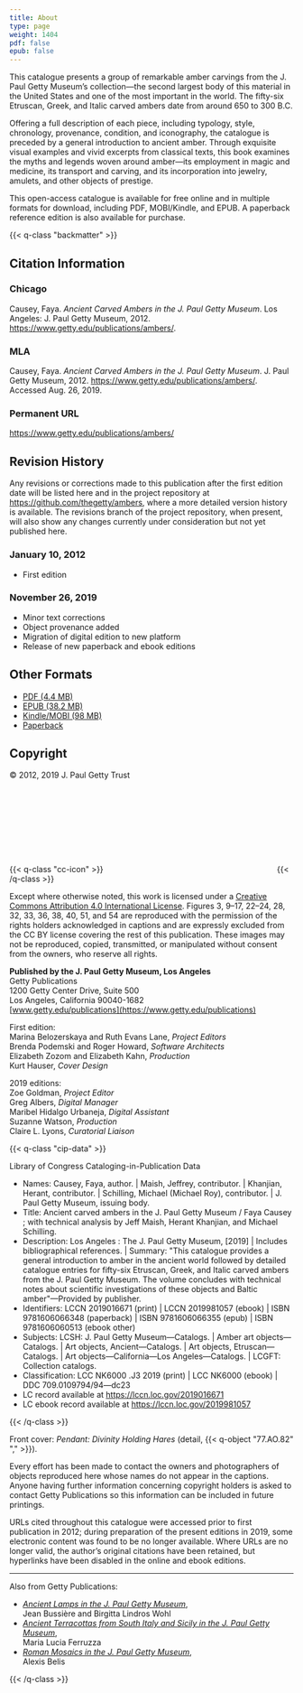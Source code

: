 ```yaml
---
title: About
type: page
weight: 1404
pdf: false
epub: false
---
```


This catalogue presents a group of remarkable amber carvings from the J. Paul Getty Museum’s collection—the second largest body of this material in the United States and one of the most important in the world. The fifty-six Etruscan, Greek, and Italic carved ambers date from around 650 to 300 B.C.

Offering a full description of each piece, including typology, style, chronology, provenance, condition, and iconography, the catalogue is preceded by a general introduction to ancient amber. Through exquisite visual examples and vivid excerpts from classical texts, this book examines the myths and legends woven around amber—its employment in magic and medicine, its transport and carving, and its incorporation into jewelry, amulets, and other objects of prestige.

This open-access catalogue is available for free online and in multiple formats for download, including PDF, MOBI/Kindle, and EPUB. A paperback reference edition is also available for purchase.

{{< q-class "backmatter" >}}

## Citation Information

### Chicago

Causey, Faya. *Ancient Carved Ambers in the J. Paul Getty Museum*. Los Angeles: J. Paul Getty Museum, 2012. https://www.getty.edu/publications/ambers/.

### MLA

Causey, Faya. *Ancient Carved Ambers in the J. Paul Getty Museum*. J. Paul Getty Museum, 2012. https://www.getty.edu/publications/ambers/. Accessed <span class="cite-current-date">Aug. 26, 2019</span>.

### Permanent URL

https://www.getty.edu/publications/ambers/

## Revision History

Any revisions or corrections made to this publication after the first edition date will be listed here and in the project repository at https://github.com/thegetty/ambers, where a more detailed version history is available. The revisions branch of the project repository, when present, will also show any changes currently under consideration but not yet published here.

### January 10, 2012

  - First edition

### November 26, 2019

  - Minor text corrections
  - Object provenance added
  - Migration of digital edition to new platform
  - Release of new paperback and ebook editions

## Other Formats

  - [PDF (4.4 MB)](/downloads/Causey_AncientAmbers.pdf)
  - [EPUB (38.2 MB)](/downloads/Causey_AncientAmbers.epub)
  - [Kindle/MOBI (98 MB)](/downloads/Causey_AncientAmbers.mobi)
  - [Paperback](https://shop.getty.edu/products/ancient-carved-ambers-in-the-j-paul-getty-museum-978-1606066348)

## Copyright

© 2012, 2019 J. Paul Getty Trust

{{< q-class "cc-icon" >}}
<svg class="quire-copyright__icon">
<switch>
  <use xlink:href="#cc"></use>
</switch>
<switch>
  <use xlink:href="#cc-by"></use>
  <foreignObject width="135" height="30">
      <img src="{{ $imgDir | relURL }}/icons/cc-by.png" alt="CC-BY" />
  </foreignObject>
</switch>
</svg>
{{< /q-class >}}

Except where otherwise noted, this work is licensed under a [Creative Commons Attribution 4.0 International License](http://creativecommons.org/licenses/by/4.0/). Figures 3, 9–17, 22–24, 28, 32, 33, 36, 38, 40, 51, and 54 are reproduced with the permission of the rights holders acknowledged in captions and are expressly excluded from the CC BY license covering the rest of this publication. These images may not be reproduced, copied, transmitted, or manipulated without consent from the owners, who reserve all rights.

**Published by the J. Paul Getty Museum, Los Angeles**<br />
Getty Publications<br />
1200 Getty Center Drive, Suite 500<br />
Los Angeles, California 90040-1682<br />
[www.getty.edu/publications](https://www.getty.edu/publications)<br />

First edition:<br />
Marina Belozerskaya and Ruth Evans Lane, *Project Editors*<br />
Brenda Podemski and Roger Howard, *Software Architects*<br />
Elizabeth Zozom and Elizabeth Kahn, *Production*<br />
Kurt Hauser, *Cover Design*<br />

2019 editions:<br />
Zoe Goldman, *Project Editor*<br />
Greg Albers, *Digital Manager*<br />
Maribel Hidalgo Urbaneja, *Digital Assistant*<br />
Suzanne Watson, *Production*<br />
Claire L. Lyons, *Curatorial Liaison*<br />

{{< q-class "cip-data" >}}

Library of Congress Cataloging-in-Publication Data

- Names: Causey, Faya, author. | Maish, Jeffrey, contributor. | Khanjian, Herant, contributor. | Schilling, Michael (Michael Roy), contributor. | J. Paul Getty Museum, issuing body.  
- Title: Ancient carved ambers in the J. Paul Getty Museum / Faya Causey ; with technical analysis by Jeff Maish, Herant Khanjian, and Michael Schilling.  
- Description: Los Angeles : The J. Paul Getty Museum, [2019] | Includes bibliographical references. | Summary: "This catalogue provides a general introduction to amber in the ancient world followed by detailed catalogue entries for fifty-six Etruscan, Greek, and Italic carved ambers from the J. Paul Getty Museum. The volume concludes with technical notes about scientific investigations of these objects and Baltic amber"—Provided by publisher.  
- Identifiers: LCCN 2019016671 (print) | LCCN 2019981057 (ebook) | ISBN 9781606066348 (paperback) | ISBN 9781606066355 (epub) | ISBN 9781606060513 (ebook other)  
- Subjects: LCSH: J. Paul Getty Museum⁠—Catalogs. | Amber art objects—Catalogs. | Art objects, Ancient—Catalogs. | Art objects, Etruscan—Catalogs. | Art objects—California—Los Angeles—Catalogs. | LCGFT: Collection catalogs.
- Classification: LCC NK6000 .J3 2019  (print) | LCC NK6000  (ebook) | DDC 709.0109794/94—dc23
- LC record available at https://lccn.loc.gov/2019016671
- LC ebook record available at https://lccn.loc.gov/2019981057

{{< /q-class >}}

Front cover: *Pendant: Divinity Holding Hares* (detail, {{< q-object "77.AO.82" "," >}}).

Every effort has been made to contact the owners and photographers of objects reproduced here whose names do not appear in the captions. Anyone having further information concerning copyright holders is asked to contact Getty Publications so this information can be included in future printings.

URLs cited throughout this catalogue were accessed prior to first publication in 2012; during preparation of the present editions in 2019, some electronic content was found to be no longer available. Where URLs are no longer valid, the author’s original citations have been retained, but hyperlinks have been disabled in the online and ebook editions.

---

Also from Getty Publications:

- [*Ancient Lamps in the J. Paul Getty Museum*](https://www.getty.edu/publications/ancientlamps/),<br />Jean Bussière and Birgitta Lindros Wohl
- [*Ancient Terracottas from South Italy and Sicily in the J. Paul Getty Museum*](https://www.getty.edu/publications/terracottas/),<br />Maria Lucia Ferruzza
- [*Roman Mosaics in the J. Paul Getty Museum*](https://www.getty.edu/publications/romanmosaics/),<br />Alexis Belis

{{< /q-class >}}
